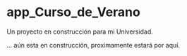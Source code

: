# app_Curso_de_Verano
Un proyecto en construcción para mi Universidad.

... aún esta en construcción, proximamente estará por aquí.
